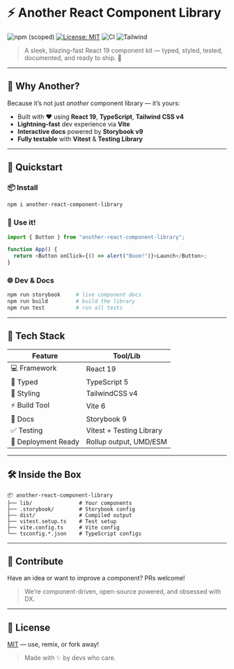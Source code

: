 # ⚡️ Another React Component Library

![npm (scoped)](https://img.shields.io/npm/v/another-react-component-library) [![License: MIT](https://img.shields.io/badge/License-MIT-yellow.svg)](./LICENSE) ![CI](https://img.shields.io/badge/React-19-blue) ![Tailwind](https://img.shields.io/badge/TailwindCSS-4.0-38bdf8)

> A sleek, blazing-fast React 19 component kit — typed, styled, tested, documented, and ready to ship. 🚀

---

## 🧠 Why Another?

Because it’s not just _another_ component library — it’s yours:

- Built with ❤️ using **React 19**, **TypeScript**, **Tailwind CSS v4**
- **Lightning-fast** dev experience via **Vite**
- **Interactive docs** powered by **Storybook v9**
- **Fully testable** with **Vitest** & **Testing Library**

---

## 🚀 Quickstart

### 📦 Install

```bash
npm i another-react-component-library
```

### 🧪 Use it!

```typescript
import { Button } from "another-react-component-library";

function App() {
  return <Button onClick={() => alert("Boom!")}>Launch</Button>;
}
```

### 🌐 Dev & Docs

```bash
npm run storybook     # live component docs
npm run build         # build the library
npm run test          # run all tests
```

---

## 🧰 Tech Stack

| Feature             | Tool/Lib                 |
| ------------------- | ------------------------ |
| 💻 Framework        | React 19                 |
| 🧠 Typed            | TypeScript 5             |
| 🎨 Styling          | TailwindCSS v4           |
| ⚡️ Build Tool      | Vite 6                   |
| 📖 Docs             | Storybook 9              |
| ✅ Testing          | Vitest + Testing Library |
| 🚀 Deployment Ready | Rollup output, UMD/ESM   |

---

## 🛠️ Inside the Box

```
📦 another-react-component-library
├── lib/               # Your components
├── .storybook/        # Storybook config
├── dist/              # Compiled output
├── vitest.setup.ts    # Test setup
├── vite.config.ts     # Vite config
└── tsconfig.*.json    # TypeScript configs
```

---

## 🤘 Contribute

Have an idea or want to improve a component? PRs welcome!

> We’re component-driven, open-source powered, and obsessed with DX.

---

## 🪪 License

[MIT](./LICENSE) — use, remix, or fork away!

> Made with ✨ by devs who care.
